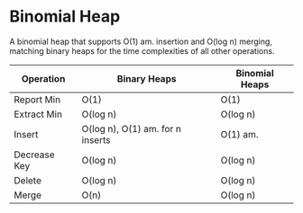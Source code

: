 # Binomial Heap

A binomial heap that supports O(1) am. insertion and O(log n) merging, matching binary heaps for the time complexities of all other operations. 

| Operation | Binary Heaps | Binomial Heaps |
| --------- | ------------ | -------------- |
| Report Min | O(1) | O(1) |
| Extract Min | O(log n) | O(log n) |
| Insert | O(log n), O(1) am. for n inserts | O(1) am. |
| Decrease Key | O(log n) | O(log n) |
| Delete | O(log n) | O(log n) |
| Merge | O(n) | O(log n) |